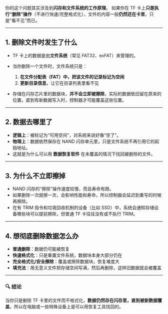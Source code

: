 你的这个问题其实涉及到**闪存和文件系统的工作原理**。
如果你在 TF 卡上**只是执行“删除”操作**（不进行快速/完整格式化），文件的内容一般**仍然还在卡里**，只是“看不见”而已。

---

## **1. 删除文件时发生了什么**

* TF 卡上的数据是由**文件系统**（常见 FAT32、exFAT）来管理的。
* 当你删除一个文件时，文件系统只是：

  1. **在文件分配表（FAT）中，把该文件的记录标记为空闲**
  2. **更新目录信息**，让它在目录列表里看不见
* 存储在闪存芯片里的数据块，**并不会立即被擦除**，实际的数据依旧留在原来的位置，直到有新数据写入时，控制器才可能覆盖这些位置。

---

## **2. 数据去哪里了**

* **逻辑上**：被标记为“可用空间”，对系统来说好像“空了”。
* **物理上**：数据依然保存在 NAND 闪存单元里，只是文件系统不再引用它的起始地址。
* 这就是为什么可以用 **数据恢复软件** 在未覆盖的情况下找回被删除的文件。

---

## **3. 为什么不立即擦掉**

* NAND 闪存的“擦除”操作速度较慢，而且寿命有限。
* 如果删除一次就擦一次，会影响性能和寿命，所以控制器会延迟到重写的时候再擦除。
* 在有 TRIM 指令和垃圾回收机制的设备（比如 SSD）中，系统会通知存储设备哪些块可以提前擦除，但普通 TF 卡往往没有或不执行 TRIM。

---

## **4. 想彻底删除数据怎么办**

* **普通删除**：数据仍可能被恢复
* **快速格式化**：只是重置文件系统，数据块本身大部分仍在
* **完全格式化/安全擦除**：覆盖或擦除数据块，恢复难度大
* **填充法**：用无意义文件把存储空间写满，然后再删除，这样旧数据就会被覆盖

---

### 🔍 结论

当你只是删除 TF 卡里的文件而不格式化，**数据仍然存在闪存里，直到被新数据覆盖**，所以在电脑或一些特殊设备上是可以用恢复工具找回的。

